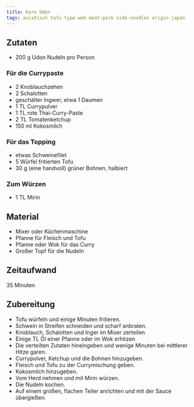 ```yaml
---
title: Kare Udon
tags: asiatisch tofu type-wok meat-pork side-noodles origin-japan
---
```

## Zutaten
 * 200 g Udon Nudeln pro Person

### Für die Currypaste
 * 2 Knoblauchzehen
 * 2 Schalotten
 * geschälter Ingwer, etwa 1 Daumen
 * 1 TL Currypulver
 * 1 TL rote Thai-Curry-Paste
 * 2 TL Tomatenketchup
 * 150 ml Kokosmilch

### Für das Topping
 * etwas Schweinefilet
 * 5 Würfel fritierten Tofu
 * 30 g (eine handvoll) grüner Bohnen, halbiert

### Zum Würzen
 * 1 TL Mirin

## Material
 * Mixer oder Küchenmaschine
 * Pfanne für Fleisch und Tofu
 * Pfanne oder Wok für das Curry
 * Großer Topf für die Nudeln

## Zeitaufwand
 35 Minuten

## Zubereitung
 * Tofu würfeln und einige Minuten fritieren.
 * Schwein in Streifen schneiden und scharf anbraten.
 * Knoblauch, Schalotten und Inger im Mixer zerteilen
 * Einige TL Öl einer Pfanne oder im Wok erhitzen
 * Die verteilten Zutaten hineingeben und wenige Minuten bei mittlerer Hitze garen.
 * Currypulver, Ketchup und die Bohnen hinzugeben.
 * Fleisch und Tofu zu der Currymischung geben.
 * Kokosmilch hinzugeben.
 * Vom Herd nehmen und mit Mirin würzen.
 * Die Nudeln kochen.
 * Auf einem großen, flachen Teller anrichten und mit der Sauce übergießen.

